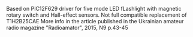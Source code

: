 Based on PIC12F629 driver for five mode LED fLashlight with magnetic rotary switch
 and Hall-effect sensors.
Not full compatible replacement of T1H2B25CAE
More info in the article published in the Ukrainian amateur radio magazine
"Radioamator", 2015, N9 p.43-45
